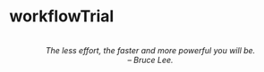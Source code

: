 # workflowTrial
<!-- QUOTE:START -->
<p align="center"><br><i>The less effort, the faster and more powerful you will be.</i><br><i>– Bruce Lee.</i><br></p>
<!-- QUOTE:END -->

